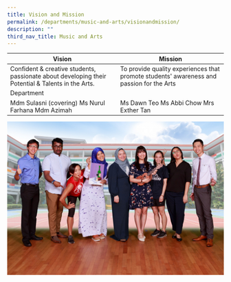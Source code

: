 ```yaml
---
title: Vision and Mission
permalink: /departments/music-and-arts/visionandmission/
description: ""
third_nav_title: Music and Arts
---
```


| Vision | Mission |
|---|---|
| Confident & creative students, passionate about developing their Potential & Talents in the Arts. | To provide quality experiences that promote students' awareness and passion for the Arts |
| Department |  |
| Mdm Sulasni (covering) Ms Nurul Farhana Mdm Azimah | Ms Dawn Teo Ms Abbi Chow Mrs Exther Tan |

![Music and Arts](/images/PAM%20Informal.jpg)
